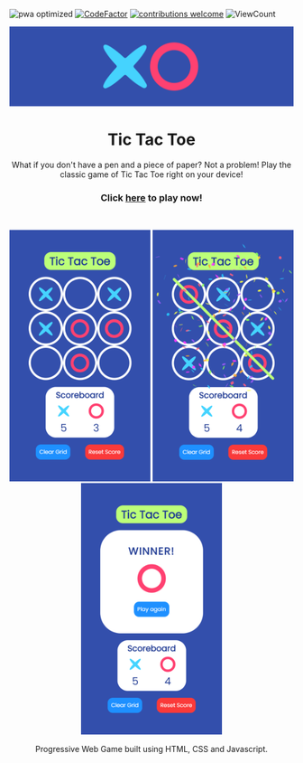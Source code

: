 ![pwa optimized](https://img.shields.io/static/v1?label=PWA&message=optimized&color=3a3a3a&labelColor=550ebe)
[![CodeFactor](https://www.codefactor.io/repository/github/sourhub226/tic-tac-toe-js/badge)](https://www.codefactor.io/repository/github/sourhub226/tic-tac-toe-js)
[![contributions welcome](https://img.shields.io/badge/contributions-welcome-brightgreen.svg?style=flat)](https://github.com/sourhub226/tic-tac-toe-js/issues)
![ViewCount](https://views.whatilearened.today/views/github/sourhub226/tic-tac-toe-js.svg)

<p align="center"><img src="app-banner.png" alt="app-banner" width=765/></p>
<h1 align="center">Tic Tac Toe</h1>
<p align="center">What if you don't have a pen and a piece of paper? Not a problem! Play the classic game of Tic Tac Toe right on your device!</p>
<h3 align="center">Click <a href="https://sourhub226.github.io/tic-tac-toe-js/">here</a> to play now!</h3>
<br>
<p  align="middle"><img src="screenshots/screenshot-m0-750x1334.png" alt="app-screenshot" width='250px'/>
<img src="screenshots/screenshot-m1-750x1334.png" alt="app-screenshot" width='250px'/>
<img src="screenshots/screenshot-m2-750x1334.png" alt="app-screenshot" width='250px'/></p>
<p align="center">Progressive Web Game built using HTML, CSS and Javascript.</p>

